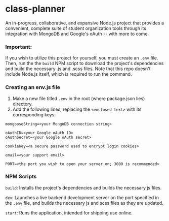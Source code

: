 # class-planner
An in-progress, collaborative, and expansive Node.js project that provides a convenient, complete suite of student organization tools through its integration with MongoDB and Google's oAuth -- with more to come.

### Important:
If you wish to utilize this project for yourself, you must create an `.env` file.
Then, run the the `build` NPM script to download the project's dependencies and build the necessary .js and .scss files.
Note that this repo doesn't include Node.js itself, which is required to run the command.

### Creating an env.js file
1. Make a new file titled `.env` in the root (where package.json lies) directory.
2. Add the following lines, replacing the `<enclosed text>` with its corresponding keys:
```
mongooseString=<your MongoDB connection string>

oAuthID=<your Google oAuth ID>
oAuthSecret=<your Google oAuth secret>

cookieKey=<a secure password used to encrypt login cookies>

email=<your support email>

PORT=<the port you wish to open your server on; 3000 is recommended>
```
### NPM Scripts
`build`: Installs the project's dependencies and builds the necessary js files.

`dev`: Launches a live backend development server on the port specified in the `.env` file, and builds the necessary js and scss files as they are updated.

`start`: Runs the application, intended for shipping use online.
